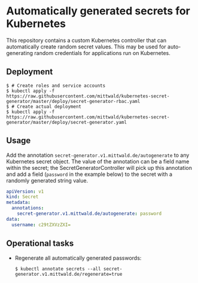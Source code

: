 # Automatically generated secrets for Kubernetes

This repository contains a custom Kubernetes controller that can automatically create
random secret values. This may be used for auto-generating random credentials for
applications run on Kubernetes.

## Deployment

```shellsession
$ # Create roles and service accounts
$ kubectl apply -f https://raw.githubusercontent.com/mittwald/kubernetes-secret-generator/master/deploy/secret-generator-rbac.yaml
$ # Create actual deployment
$ kubectl apply -f https://raw.githubusercontent.com/mittwald/kubernetes-secret-generator/master/deploy/secret-generator.yaml
```

## Usage

Add the annotation `secret-generator.v1.mittwald.de/autogenerate` to any Kubernetes
secret object. The value of the annotation can be a field name within the secret; the
SecretGeneratorController will pick up this annotation and add a field (`password` in
the example below) to the secret with a randomly generated string value.

```yaml
apiVersion: v1
kind: Secret
metadata:
  annotations:
    secret-generator.v1.mittwald.de/autogenerate: password
data:
  username: c29tZXVzZXI=
```

## Operational tasks

-   Regenerate all automatically generated passwords:

    ```
    $ kubectl annotate secrets --all secret-generator.v1.mittwald.de/regenerate=true